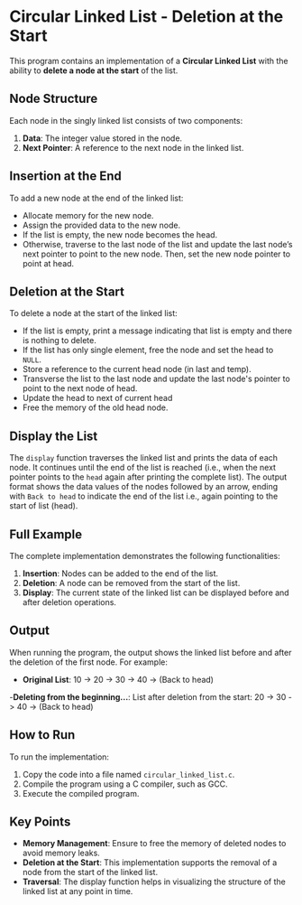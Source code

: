 # Circular Linked List - Deletion at the Start

This program contains an implementation of a **Circular Linked List** with the ability to **delete a node at the start** of the list.

## Node Structure

Each node in the singly linked list consists of two components:
1. **Data**: The integer value stored in the node.
2. **Next Pointer**: A reference to the next node in the linked list.

## Insertion at the End

To add a new node at the end of the linked list:
- Allocate memory for the new node.
- Assign the provided data to the new node.
- If the list is empty, the new node becomes the head.
- Otherwise, traverse to the last node of the list and update the last node’s next pointer to point to the new node. Then, set the new node pointer to point at head.

## Deletion at the Start

To delete a node at the start of the linked list:
- If the list is empty, print a message indicating that list is empty and there is nothing to delete.
- If the list has only single element, free the node and set the head to `NULL`.
- Store a reference to the current head node (in last and temp).
- Transverse the list to the last node and update the last node's pointer to point to the next node of head.
- Update the head to next of current head
- Free the memory of the old head node.

## Display the List

The `display` function traverses the linked list and prints the data of each node. It continues until the end of the list is reached (i.e., when the next pointer points to the `head` again after printing the complete list). The output format shows the data values of the nodes followed by an arrow, ending with `Back to head` to indicate the end of the list i.e., again pointing to the start of list (head).


## Full Example

The complete implementation demonstrates the following functionalities:
1. **Insertion**: Nodes can be added to the end of the list.
2. **Deletion**: A node can be removed from the start of the list.
3. **Display**: The current state of the linked list can be displayed before and after deletion operations.

## Output

When running the program, the output shows the linked list before and after the deletion of the first node. For example:

- **Original List**:
10 -> 20 -> 30 -> 40 -> (Back to head)

-**Deleting from the beginning...**:
List after deletion from the start:
20 -> 30 -> 40 -> (Back to head)


## How to Run

To run the implementation:
1. Copy the code into a file named `circular_linked_list.c`.
2. Compile the program using a C compiler, such as GCC.
3. Execute the compiled program.

## Key Points

- **Memory Management**: Ensure to free the memory of deleted nodes to avoid memory leaks.
- **Deletion at the Start**: This implementation supports the removal of a node from the start of the linked list.
- **Traversal**: The display function helps in visualizing the structure of the linked list at any point in time.
